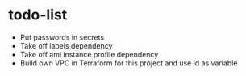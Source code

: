 # todo-list

- Put passwords in secrets
- Take off labels dependency
- Take off ami instance profile dependency
- Build own VPC in Terraform for this project and use id as variable 
